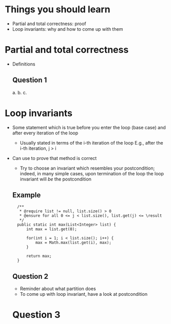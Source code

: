 # Things you should learn 
- Partial and total correctness: proof 
- Loop invariants: why and how to come up with them 

# Partial and total correctness
- Definitions 

	## Question 1
	a.
	b.
	c.

# Loop invariants 
- Some statement which is true before you enter the loop (base case)
  and after every iteration of the loop
  	- Usually stated in terms of the i-th iteration of the loop
  	  E.g., after the i-th iteration, j > i

- Can use to prove that method is correct 
	- Try to choose an invariant which resembles your postcondition;
	  indeed, in many simple cases, upon termination of the loop the 
	  loop invariant will *be* the postcondition

	## Example 

		/**
		 * @require list != null, list.size() > 0
		 * @ensure for all 0 <= j < list.size(), list.get(j) <= \result
		 */
		public static int max(List<Integer> list) {
			int max = list.get(0);

			for(int i = 1; i < list.size(); i++) {
				max = Math.max(list.get(i), max);
			}

			return max;
		}

	
	## Question 2
	- Reminder about what partition does 
	- To come up with loop invariant, have a look at postcondition 

	# Question 3
	



		
